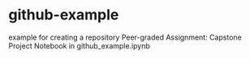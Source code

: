 # github-example
example for creating a repository
Peer-graded Assignment: Capstone Project Notebook in github_example.ipynb
